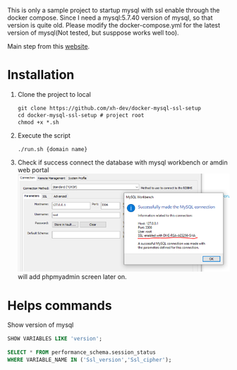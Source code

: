 This is only a sample project to startup mysql with ssl enable through the docker compose.
Since I need a mysql:5.7.40 version of mysql, so that version is quite old. Please modify the docker-compose.yml for the latest version of mysql(Not tested, but susppose works well too).

Main step from this [website](https://docs.cpanel.net/knowledge-base/security/how-to-configure-mysql-ssl-connections/).

# Installation
1. Clone the project to local
    ```shell
    git clone https://github.com/xh-dev/docker-mysql-ssl-setup
    cd docker-mysql-ssl-setup # project root
    chmod +x *.sh
    ```
2. Execute the script
    ```shell
    ./run.sh {domain name}
    ```
6. Check if success connect the database with mysql workbench or amdin web portal
![](docs/test-mysql-workbench.PNG)
will add phpmyadmin screen later on.

# Helps commands

Show version of mysql
```sql
SHOW VARIABLES LIKE 'version';
```

```sql
SELECT * FROM performance_schema.session_status 
WHERE VARIABLE_NAME IN ('Ssl_version','Ssl_cipher');
```
